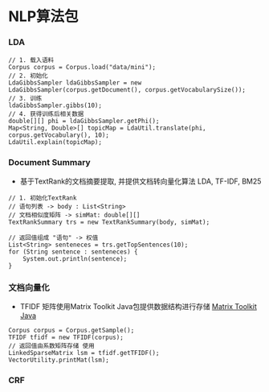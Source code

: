 # NLP算法包

### LDA
```
// 1. 载入语料
Corpus corpus = Corpus.load("data/mini");
// 2. 初始化
LdaGibbsSampler ldaGibbsSampler = new LdaGibbsSampler(corpus.getDocument(), corpus.getVocabularySize());
// 3. 训练
ldaGibbsSampler.gibbs(10);
// 4. 获得训练后相关数据
double[][] phi = ldaGibbsSampler.getPhi();
Map<String, Double>[] topicMap = LdaUtil.translate(phi, corpus.getVocabulary(), 10);
LdaUtil.explain(topicMap); 
```

### Document Summary
- 基于TextRank的文档摘要提取, 并提供文档转向量化算法 LDA, TF-IDF, BM25

```
// 1. 初始化TextRank
// 语句列表 -> body : List<String>
// 文档相似度矩阵 -> simMat: double[][]
TextRankSummary trs = new TextRankSummary(body, simMat);

// 返回值组成 "语句" -> 权值
List<String> senteneces = trs.getTopSentences(10);
for (String sentence : senteneces) {
    System.out.println(sentence);
}

```
### 文档向量化
- TFIDF
矩阵使用Matrix Toolkit Java包提供数据结构进行存储
[Matrix Toolkit Java](https://github.com/fommil/matrix-toolkits-java)
```
Corpus corpus = Corpus.getSample();
TFIDF tfidf = new TFIDF(corpus);
// 返回值由系数矩阵存储 使用
LinkedSparseMatrix lsm = tfidf.getTFIDF();
VectorUtility.printMat(lsm);
```

### CRF
```

```
